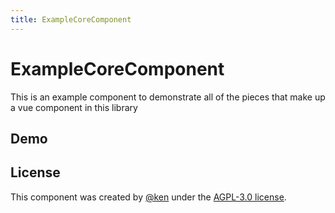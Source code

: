 ```yaml
---
title: ExampleCoreComponent
---
```


# ExampleCoreComponent

This is an example component to demonstrate all of the pieces that make up a vue component in this library

## Demo

<ExampleCoreComponent message="docs" />

## License

This component was created by <a href="https://keneucker.com">@ken</a> under the <a href="https://www.gnu.org/licenses/agpl-3.0.en.html">AGPL-3.0 license</a>.
